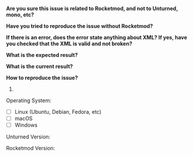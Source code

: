<!-- Please be as accurate as possible, and include as much information as possible.
         Add or remove as needed to keep things informative but also relevant. -->

**Are you sure this issue is related to Rocketmod, and not to Unturned, mono, etc?**

**Have you tried to reproduce the issue without Rocketmod?**

**If there is an error, does the error state anything about XML? If yes, have you checked that the XML is valid and not broken?**

**What is the expected result?**

**What is the current result?**

**How to reproduce the issue?**

1. 

Operating System:
<!-- Replace the empty space (" ") in with an "x" within the brackets. -->
 - [ ] Linux (Ubuntu, Debian, Fedora, etc)
 - [ ] macOS
 - [ ] Windows

<!-- Please specify the versions you use, you can see them with /rocket -->
Unturned Version:

Rocketmod Version:

<!-- Please upload your Rocket.log (you can find it in /Rocket/Logs/, the one without any numbers), 
     you can use https://gist.github.com/ (preferred), https://pastebin.com (etc.) or just paste here -->
